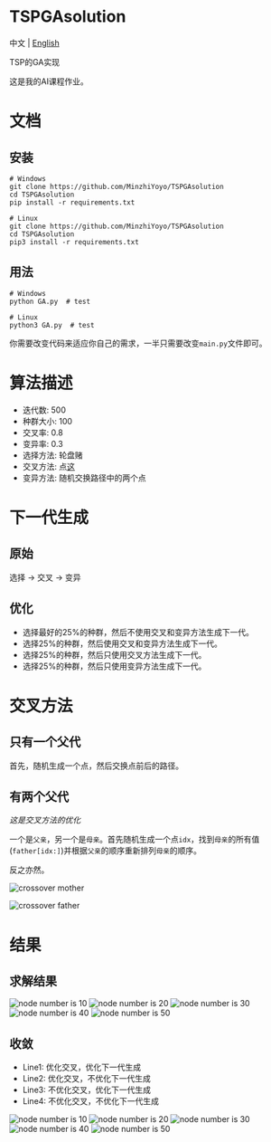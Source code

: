 # TSPGAsolution

中文 | [English](https://github.com/MinzhiYoyo/TSPGAsolution?tab=readme-ov-file)

TSP的GA实现

这是我的AI课程作业。

# 文档

## 安装

```shell
# Windows
git clone https://github.com/MinzhiYoyo/TSPGAsolution
cd TSPGAsolution
pip install -r requirements.txt

# Linux
git clone https://github.com/MinzhiYoyo/TSPGAsolution
cd TSPGAsolution
pip3 install -r requirements.txt
```

## 用法

```shell
# Windows
python GA.py  # test

# Linux
python3 GA.py  # test
```

你需要改变代码来适应你自己的需求，一半只需要改变`main.py`文件即可。

# 算法描述

- 迭代数: 500
- 种群大小: 100
- 交叉率: 0.8
- 变异率: 0.3
- 选择方法: 轮盘赌
- 交叉方法: 点[这](https://github.com/MinzhiYoyo/TSPGAsolution/blob/main/README_zh.md#%E4%BA%A4%E5%8F%89%E6%96%B9%E6%B3%95) 
- 变异方法: 随机交换路径中的两个点

# 下一代生成

## 原始

选择 -> 交叉 -> 变异

## 优化

- 选择最好的25%的种群，然后不使用交叉和变异方法生成下一代。
- 选择25%的种群，然后使用交叉和变异方法生成下一代。
- 选择25%的种群，然后只使用交叉方法生成下一代。
- 选择25%的种群，然后只使用变异方法生成下一代。

# 交叉方法

## 只有一个父代

首先，随机生成一个点，然后交换点前后的路径。

## 有两个父代

*这是交叉方法的优化*

一个是`父亲`，另一个是`母亲`。首先随机生成一个点`idx`，找到`母亲`的所有值(`father[idx:]`)并根据`父亲`的顺序重新排列`母亲`的顺序。

反之亦然。

![crossover mother](./resource/crossover_fig_1.jpg)

![crossover father](./resource/crossover_fig_2.jpg)

# 结果

## 求解结果

![node number is 10](./resource/nodes_10_optimCross_optimNext.png)
![node number is 20](./resource/nodes_20_optimCross_optimNext.png)
![node number is 30](./resource/nodes_30_optimCross_optimNext.png)
![node number is 40](./resource/nodes_40_optimCross_optimNext.png)
![node number is 50](./resource/nodes_50_optimCross_optimNext.png)

## 收敛

- Line1: 优化交叉，优化下一代生成
- Line2: 优化交叉，不优化下一代生成
- Line3: 不优化交叉，优化下一代生成
- Line4: 不优化交叉，不优化下一代生成

![node number is 10](./resource/convergence_speed_10.png)
![node number is 20](./resource/convergence_speed_20.png)
![node number is 30](./resource/convergence_speed_30.png)
![node number is 40](./resource/convergence_speed_40.png)
![node number is 50](./resource/convergence_speed_50.png)
 

